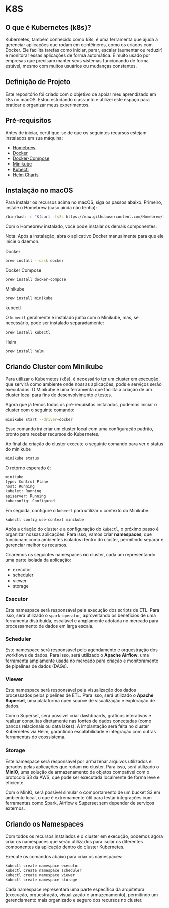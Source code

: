# K8S

## O que é Kubernetes (k8s)?
Kubernetes, também conhecido como k8s, é uma ferramenta que ajuda a gerenciar aplicações que rodam em contêineres, como os criados com Docker. Ele facilita tarefas como iniciar, parar, escalar (aumentar ou reduzir) e monitorar essas aplicações de forma automática. É muito usado por empresas que precisam manter seus sistemas funcionando de forma estável, mesmo com muitos usuários ou mudanças constantes.

## Definição de Projeto
Este repositório foi criado com o objetivo de apoiar meu aprendizado em k8s no macOS. Estou estudando o assunto e utilizei este espaço para praticar e organizar meus experimentos.

## Pré-requisitos
Antes de iniciar, certifique-se de que os seguintes recursos estejam instalados em sua máquina:

* [Homebrew](https://brew.sh)
* [Docker](https://www.docker.com)
* [Docker-Compose](https://docs.docker.com/compose/)
* [Minikube](https://minikube.sigs.k8s.io/docs/start/?arch=%2Fmacos%2Fx86-64%2Fstable%2Fbinary+download)
* [Kubectl](https://kubernetes.io/docs/reference/kubectl/)
* [Helm Charts](https://helm.sh)

## Instalação no macOS
Para instalar os recursos acima no macOS, siga os passos abaixo. Primeiro, instale o Homebrew (caso ainda não tenha):
```bash
/bin/bash -c "$(curl -fsSL https://raw.githubusercontent.com/Homebrew/install/HEAD/install.sh)"
```
Com o Homebrew instalado, você pode instalar os demais componentes:

Nota: Após a instalação, abra o aplicativo Docker manualmente para que ele inicie o daemon.

Docker
```bash
brew install --cask docker
```

Docker Compose
```bash
brew install docker-compose
```

Minikube
```bash
brew install minikube
```

kubectl 

O `kubectl` geralmente é instalado junto com o Minikube, mas, se necessário, pode ser instalado separadamente:

```bash
brew install kubectl
```

Helm
```bash
brew install helm
```

## Criando Cluster com Minikube
Para utilizar o Kubernetes (k8s), é necessário ter um cluster em execução, que servirá como ambiente onde nossas aplicações, pods e serviços serão executados. O Minikube é uma ferramenta que facilita a criação de um cluster local para fins de desenvolvimento e testes.

Agora que já temos todos os pré-requisitos instalados, podemos iniciar o cluster com o seguinte comando:
```bash
minikube start --driver=docker
```

Esse comando irá criar um cluster local com uma configuração padrão, pronto para receber recursos do Kubernetes.

Ao final da criação do cluster execute o seguinte comando para ver o status do minikube
```bash
minikube status
```

O retorno esperado é:
```txt
minikube
type: Control Plane
host: Running
kubelet: Running
apiserver: Running
kubeconfig: Configured
```

Em seguida, configure o `kubectl` para utilizar o contexto do Minikube:
```bash
kubectl config use-context minikube
```

Após a criação do cluster e a configuração do `kubectl`, o próximo passo é organizar nossas aplicações. Para isso, vamos criar **namespaces**, que funcionam como ambientes isolados dentro do cluster, permitindo separar e gerenciar melhor os recursos.

Criaremos os seguintes namespaces no cluster, cada um representando uma parte isolada da aplicação:

* executor
* scheduler
* viewer
* storage

### Executor
Este namespace será responsável pela execução dos scripts de ETL. Para isso, será utilizado o `spark-operator`, aproveitando os benefícios de uma ferramenta distribuída, escalável e amplamente adotada no mercado para processamento de dados em larga escala.

### Scheduler
Este namespace será responsável pelo agendamento e orquestração dos workflows de dados. Para isso, será utilizado o **Apache Airflow**, uma ferramenta amplamente usada no mercado para criação e monitoramento de pipelines de dados (DAGs).

### Viewer
Este namespace será responsável pela visualização dos dados processados pelos pipelines de ETL. Para isso, será utilizado o **Apache Superset**, uma plataforma open source de visualização e exploração de dados.

Com o Superset, será possível criar dashboards, gráficos interativos e realizar consultas diretamente nas fontes de dados conectadas (como bancos relacionais ou data lakes). A implantação será feita no cluster Kubernetes via Helm, garantindo escalabilidade e integração com outras ferramentas do ecossistema.

### Storage
Este namespace será responsável por armazenar arquivos utilizados e gerados pelas aplicações que rodam no cluster. Para isso, será utilizado o **MinIO**, uma solução de armazenamento de objetos compatível com o protocolo S3 da AWS, que pode ser executada localmente de forma leve e eficiente.

Com o MinIO, será possível simular o comportamento de um bucket S3 em ambiente local, o que é extremamente útil para testar integrações com ferramentas como Spark, Airflow e Superset sem depender de serviços externos.

## Criando os Namespaces
Com todos os recursos instalados e o cluster em execução, podemos agora criar os namespaces que serão utilizados para isolar os diferentes componentes da aplicação dentro do cluster Kubernetes.

Execute os comandos abaixo para criar os namespaces:
```bash
kubectl create namespace executor
kubectl create namespace scheduler
kubectl create namespace viewer
kubectl create namespace storage
```

Cada namespace representará uma parte específica da arquitetura (execução, orquestração, visualização e armazenamento), permitindo um gerenciamento mais organizado e seguro dos recursos no cluster.